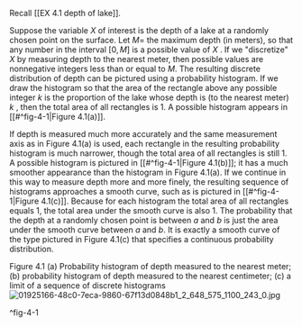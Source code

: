 Recall [[EX 4.1 depth of lake]]. 

Suppose the variable $X$ of interest is the depth of a lake at a randomly chosen point on the surface. 
Let $M =$ the maximum depth (in meters), so that any number in the interval $\left\lbrack {0, M}\right\rbrack$ is a possible value of $X$ . 
If we "discretize" $X$ by measuring depth to the nearest meter, then possible values are nonnegative integers less than or equal to $M$. 
The resulting discrete distribution of depth can be pictured using a probability histogram. 
If we draw the histogram so that the area of the rectangle above any possible integer $k$ is the proportion of the lake whose depth is (to the nearest meter) $k$ , then the total area of all rectangles is 1. 
A possible histogram appears in [[#^fig-4-1|Figure 4.1(a)]].

If depth is measured much more accurately and the same measurement axis as in Figure 4.1(a) is used, each rectangle in the resulting probability histogram is much narrower, though the total area of all rectangles is still 1. 
A possible histogram is pictured in [[#^fig-4-1|Figure 4.1(b)]]; it has a much smoother appearance than the histogram in Figure 4.1(a). 
If we continue in this way to measure depth more and more finely, the resulting sequence of histograms approaches a smooth curve, such as is pictured in [[#^fig-4-1|Figure 4.1(c)]]. 
Because for each histogram the total area of all rectangles equals 1, the total area under the smooth curve is also 1. 
The probability that the depth at a randomly chosen point is between $a$ and $b$ is just the area under the smooth curve between $a$ and $b$. 
It is exactly a smooth curve of the type pictured in Figure 4.1(c) that specifies a continuous probability distribution.

Figure 4.1 
(a) Probability histogram of depth measured to the nearest meter; 
(b) probability histogram of depth measured to the nearest centimeter; 
(c) a limit of a sequence of discrete histograms
![01925166-48c0-7eca-9860-67f13d0848b1_2_648_575_1100_243_0.jpg](images/01925166-48c0-7eca-9860-67f13d0848b1_2_648_575_1100_243_0.jpg)

^fig-4-1
